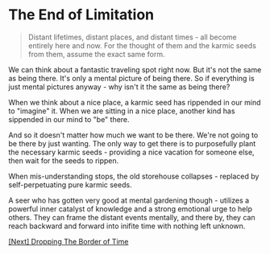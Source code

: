 # The End of Limitation

> Distant lifetimes, distant places, and distant times - all become entirely here and now. For the thought of them and the karmic seeds from them, assume the exact same form.

We can think about a fantastic traveling spot right now. But it's not the same as being there. It's only a mental picture of being there. So if everything is just mental pictures anyway - why isn't it the same as being there?

When we think about a nice place, a karmic seed has rippended in our mind to "imagine" it. When we are sitting in a nice place, another kind has sippended in our mind to "be" there.

And so it doesn't matter how much we want to be there. We're not going to be there by just wanting. The only way to get there is to purposefully plant the necessary karmic seeds - providing a nice vacation for someone else, then wait for the seeds to rippen.

When mis-understanding stops, the old storehouse collapses - replaced by self-perpetuating pure karmic seeds.

A seer who has gotten very good at mental gardening though - utilizes a powerful inner catalyst of knowledge and a strong emotional urge to help others. They can frame the distant events mentally, and there by, they can reach backward and forward into inifite time with nothing left unknown.

[\[Next\] Dropping The Border of Time](/content/86-dropping-the-border-of-time.md)

